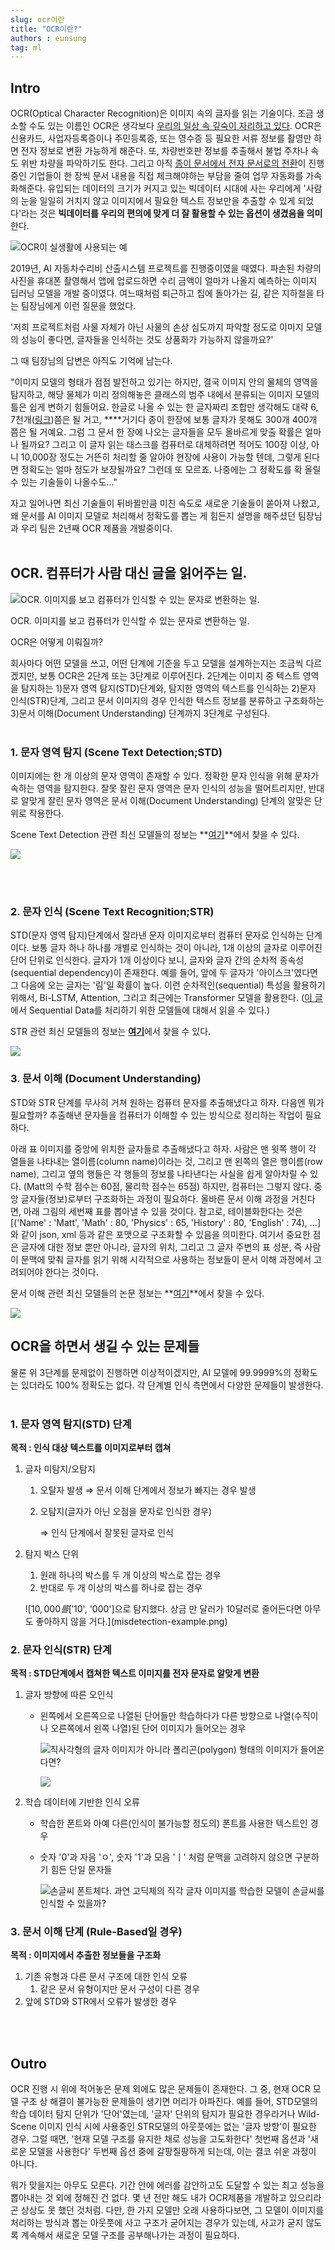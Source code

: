 ```yaml
---
slug: ocr이란
title: "OCR이란?"
authors : eunsung
tag: ml
---
```


## Intro

OCR(Optical Character Recognition)은 이미지 속의 글자를 읽는 기술이다. 조금 생소할 수도 있는 이름인 OCR은 생각보다 [우리의 일상 속 깊숙이 자리하고 있다](https://medium.com/naver-cloud-platform/%EC%9D%B4%EB%A0%87%EA%B2%8C-%EC%82%AC%EC%9A%A9%ED%95%98%EC%84%B8%EC%9A%94-ocr%EC%9D%84-%EC%96%B4%EB%96%BB%EA%B2%8C-%ED%99%9C%EC%9A%A9%ED%95%A0%EA%B9%8C%EC%9A%94-ada22fb3c3ca#:~:text=%EB%AC%B8%EC%84%9C%EB%A5%BC%20%EC%9D%B8%EC%8B%9D%ED%95%98%EA%B3%A0%20%EC%82%AC%EC%9A%A9%EC%9E%90,%EB%8B%A4%EC%96%91%ED%95%98%EA%B2%8C%20%ED%99%9C%EC%9A%A9%EB%90%98%EA%B3%A0%20%EC%9E%88%EC%8A%B5%EB%8B%88%EB%8B%A4.&text=%EB%84%A4%EC%9D%B4%EB%B2%84%20%ED%81%B4%EB%A1%9C%EB%B0%94%EC%9D%98%20OCR%20%EA%B8%B0%EC%88%A0,%ED%95%98%EC%97%AC%20%EC%A0%95%ED%99%95%EB%8F%84%EB%A5%BC%20%EB%86%92%EC%9D%B4%EA%B3%A0%20%EC%9E%88%EC%8A%B5%EB%8B%88%EB%8B%A4.). OCR은 신용카드, 사업자등록증이나 주민등록증, 또는 영수증 등 필요한 서류 정보를 촬영만 하면 전자 정보로 변환 가능하게 해준다. 또, 차량번호판 정보를 추출해서 불법 주차나 속도 위반 차량을 파악하기도 한다. 그리고 아직 [종이 문서에서 전자 문서로의 전환](https://www.joongang.co.kr/article/23961049#home)이 진행중인 기업들이 한 장씩 문서 내용을 직접 체크해야하는 부담을 줄여 업무 자동화를 가속화해준다. 유입되는 데이터의 크기가 커지고 있는 빅데이터 시대에 사는 우리에게 '사람의 눈을 일일히 거치지 않고 이미지에서 필요한 텍스트 정보만을 추출할 수 있게 되었다'라는 것은 **빅데이터를 우리의 편의에 맞게 더 잘 활용할 수 있는 옵션이 생겼음을 의미**한다.

![OCR이 실생활에 사용되는 예](ocr-samples.png)

2019년, AI 자동차수리비 산출시스템 프로젝트를 진행중이였을 때였다. 파손된 차량의 사진을 휴대폰 촬영해서 앱에 업로드하면 수리 금액이 얼마가 나올지 예측하는 이미지 딥러닝 모델을 개발 중이였다. 여느때처럼 퇴근하고 집에 돌아가는 길, 같은 지하철을 타는 팀장님에게 이런 질문을 했었다. 

'저희 프로젝트처럼 사물 자체가 아닌 사물의 손상 심도까지 파악할 정도로 이미지 모델의 성능이 좋다면, 글자들을 인식하는 것도 상품화가 가능하지 않을까요?'

그 때 팀장님의 답변은 아직도 기억에 남는다.

"이미지 모델의 형태가 점점 발전하고 있기는 하지만, 결국 이미지 안의 물체의 영역을 탐지하고, 해당 물체가 미리 정의해놓은 클래스의 범주 내에서 분류되는 이미지 모델의 틀은 쉽게 변하기 힘들어요. 한글로 나올 수 있는 한 글자짜리 조합만 생각해도 대략 6, 7천개([링크](https://m.blog.naver.com/khsamuel/221442007316))쯤은 될 거고, ****거기다 종이 한장에 보통 글자가 못해도 300개 400개 쯤은 될 거예요. 그럼 그 문서 한 장에 나오는 글자들을 모두 올바르게 맞출 확률은 얼마나 될까요? 그리고 이 글자 읽는 태스크를 컴퓨터로 대체하려면 적어도 100장 이상, 아니 10,000장 정도는 거뜬히 처리할 줄 알아야 현장에 사용이 가능할 텐데, 그렇게 된다면 정확도는 얼마 정도가 보장될까요? 그런데 또 모르죠. 나중에는 그 정확도를 확 올릴 수 있는 기술들이 나올수도..."

자고 일어나면 최신 기술들이 뒤바뀔만큼 미친 속도로 새로운 기술들이 쏟아져 나왔고, 왜 문서를 AI 이미지 모델로 처리해서 정확도를 뽑는 게 힘든지 설명을 해주셨던 팀장님과 우리 팀은 2년째 OCR 제품을 개발중이다.
<br></br>

## OCR. 컴퓨터가 사람 대신 글을 읽어주는 일.

![OCR. 이미지를 보고 컴퓨터가 인식할 수 있는 문자로 변환하는 일.](ocr-abstraction.png)

OCR. 이미지를 보고 컴퓨터가 인식할 수 있는 문자로 변환하는 일.

OCR은 어떻게 이뤄질까?

회사마다 어떤 모델을 쓰고, 어떤 단계에 기준을 두고 모델을 설계하는지는 조금씩 다르겠지만, 보통 OCR은 2단계 또는 3단계로 이루어진다. 2단계는 이미지 중 텍스트 영역을 탐지하는 1)문자 영역 탐지(STD)단계와, 탐지한 영역의 텍스트를 인식하는 2)문자 인식(STR)단계, 그리고 문서 이미지의 경우 인식한 텍스트 정보를 분류하고 구조화하는 3)문서 이해(Document Understanding) 단계까지 3단계로 구성된다.
<br></br>

### 1. **문자 영역 탐지 (Scene Text Detection;STD)**

이미지에는 한 개 이상의 문자 영역이 존재할 수 있다. 정확한 문자 인식을 위해 문자가 속하는 영역을 탐지한다. 잘못 잘린 문자 영역은 문자 인식의 성능을 떨어트리지만, 반대로 알맞게 잘린 문자 영역은 문서 이해(Document Understanding) 단계의 알맞은 단위로 작용한다. 

Scene Text Detection 관련 최신 모델들의 정보는 **[여기](https://paperswithcode.com/task/scene-text-detection)**에서 찾을 수 있다.

![](std-process.png)

<br></br>

### 2. **문자 인식 (Scene Text Recognition;STR)**

STD(문자 영역 탐지)단계에서 잘라낸 문자 이미지로부터 컴퓨터 문자로 인식하는 단계이다. 보통 글자 하나 하나를 개별로 인식하는 것이 아니라, 1개 이상의 글자로 이루어진 단어 단위로 인식한다. 글자가 1개 이상이다 보니, 글자와 글자 간의 순차적 종속성(sequential dependency)이 존재한다. 예를 들어, 앞에 두 글자가 '아이스크'였다면 그 다음에 오는 글자는 '림'일 확률이 높다. 이런 순차적인(sequential) 특성을 활용하기 위해서, Bi-LSTM, Attention, 그리고 최근에는 Transformer 모델을 활용한다. ([이 글](https://www.notion.so/e181266b3b624c959e832c86343d435e?pvs=21)에서 Sequential Data를 처리하기 위한 모델들에 대해서 읽을 수 있다.)

STR 관련 최신 모델들의 정보는 [**여기**](https://paperswithcode.com/task/scene-text-recognition)에서 찾을 수 있다.

![](str-process.png)

### 3. **문서 이해 (Document Understanding)**

STD와 STR 단계를 무사히 거쳐 원하는 컴퓨터 문자를 추출해냈다고 하자. 다음엔 뭐가 필요할까? 추출해낸 문자들을 컴퓨터가 이해할 수 있는 방식으로 정리하는 작업이 필요하다. 

아래 표 이미지를 중앙에 위치한 글자들로 추출해냈다고 하자. 사람은 맨 윗쪽 행이 각 열들을 나타내는 열이름(column name)이라는 것, 그리고 맨 왼쪽의 열은 행이름(row name), 그리고 옆의 행들은 각 행들의 정보를 나타낸다는 사실을 쉽게 알아차릴 수 있다. (Matt의 수학 점수는 60점, 물리학 점수는 65점) 하지만, 컴퓨터는 그렇지 않다. 중앙 글자들(정보)로부터 구조화하는 과정이 필요하다. 올바른 문서 이해 과정을 거친다면, 아래 그림의 세번째 표를 뽑아낼 수 있을 것이다. 참고로, 테이블화한다는 것은 [('Name' : 'Matt', 'Math' : 80, 'Physics' : 65, 'History' : 80, 'English' : 74), ...]와 같이 json, xml 등과 같은 포맷으로 구조화할 수 있음을 의미한다. 여기서 중요한 점은 글자에 대한 정보 뿐만 아니라, 글자의 위치, 그리고 그 글자 주변의 표 성분, 즉 사람이 문맥에 맞춰 글자를 읽기 위해 시각적으로 사용하는 정보들이 문서 이해 과정에서 고려되어야 한다는 것이다.

문서 이해 관련 최신 모델들의 논문 정보는 **[여기](https://paperswithcode.com/search?q_meta=&q_type=&q=document+understanding)**에서 찾을 수 있다.

![](understanding-process.png)

## OCR을 하면서 생길 수 있는 문제들

물론 위 3단계를 문제없이 진행하면 이상적이겠지만, AI 모델에 99.9999%의 정확도는 있더라도 100% 정확도는 없다. 각 단계별 인식 측면에서 다양한 문제들이 발생한다.
<br></br>

### 1. 문자 영역 탐지(STD) 단계

**목적 : 인식 대상 텍스트를 이미지로부터 캡쳐**

1. 글자 미탐지/오탐지
    1. 오탈자 발생 ⇒ 문서 이해 단계에서 정보가 빠지는 경우 발생
    2. 오탐지(글자가 아닌 오점을 문자로 인식한 경우)
        
        ⇒ 인식 단계에서 잘못된 글자로 인식
        
2. 탐지 박스 단위
    1. 원래 하나의 박스를 두 개 이상의 박스로 잡는 경우
    2. 반대로 두 개 이상의 박스를 하나로 잡는 경우
    
    ![$10,000를 ['$10', '000']으로 탐지했다. 상금 만 달러가 10달러로 줄어든다면 아무도 좋아하지 않을 거다.](misdetection-example.png)
    
    

### 2. 문자 인식(STR) 단계

**목적 : STD단계에서 캡쳐한 텍스트 이미지를 전자 문자로 알맞게 변환**

1. 글자 방향에 따른 오인식
    - 왼쪽에서 오른쪽으로 나열된 단어들만 학습하다가 다른 방향으로 나열(수직이나 오른쪽에서 왼쪽 나열)된 단어 이미지가 들어오는 경우
        
        ![직사각형의 글자 이미지가 아니라 폴리곤(polygon) 형태의 이미지가 들어온다면?](exceptional-cases.png)
        
        
        
        ![](vertical-alignment-example.png)
        
2. 학습 데이터에 기반한 인식 오류
    - 학습한 폰트와 아예 다른(인식이 불가능할 정도의) 폰트를 사용한 텍스트인 경우
    - 숫자 '0'과 자음 'ㅇ', 숫자 '1'과 모음 'ㅣ' 처럼 문맥을 고려하지 않으면 구분하기 힘든 단일 문자들
        
        ![손글씨 폰트체다. 과연 고딕체의 직각 글자 이미지를 학습한 모델이 손글씨를 인식할 수 있을까?](handwritten.png)
        
        
        
    

### 3. 문서 이해 단계 (Rule-Based일 경우)

**목적 : 이미지에서 추출한 정보들을 구조화**

1. 기존 유형과 다른 문서 구조에 대한 인식 오류
    1. 같은 문서 유형이지만 문서 구성이 다른 경우
2. 앞에 STD와 STR에서 오류가 발생한 경우

<br></br>

## Outro

OCR 진행 시 위에 적어놓은 문제 외에도 많은 문제들이 존재한다. 그 중, 현재 OCR 모델 구조 상 해결이 불가능한 문제들이 생기면 머리가 아파진다. 예를 들어, STD모델의 학습 데이터 탐지 단위가 '단어'였는데, '글자' 단위의 탐지가 필요한 경우라거나  Wild-Scene 이미지 인식 시에 사용중인 STR모델의 아웃풋에는 없는 '글자 방향'이 필요한 경우. 그럴 때면, '현재 모델 구조를 유지한 채로 성능을 고도화한다' 첫번째 옵션과 '새로운 모델을 사용한다' 두번째 옵션 중에 갈팡질팡하게 되는데, 이는 결코 쉬운 과정이 아니다. 

뭐가 맞을지는 아무도 모른다. 기간 안에 에러를 감안하고도 도달할 수 있는 최고 성능을 뽑아내는 것 외에 정해진 건 없다. 몇 년 전만 해도 내가 OCR제품을 개발하고 있으리라곤 상상도 못 했던 것처럼. 다만, 한 가지 모델만 오래 사용하다보면, 그 모델이 이미지를 처리하는 방식과 뽑는 아웃풋에 사고 구조가 굳어지는 경우가 있는데, 사고가 굳지 않도록 계속해서 새로운 모델 구조를 공부해나가는 과정이 필요하다.